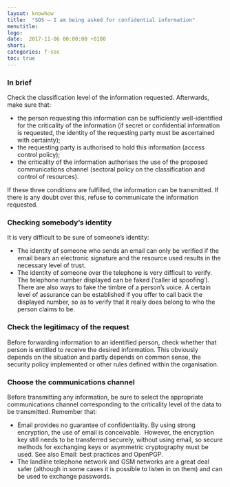 ```yaml
---
layout: knowhow
title:  "SOS – I am being asked for confidential information"
menutitle:
logo:
date:  2017-11-06 00:00:00 +0100
short:
categories: f-sos
toc: true
---
```


<h3 class="titre-page">In brief</h3>
Check the classification level of the information requested. Afterwards, make sure that:

* the person requesting this information can be sufficiently well-identified for the criticality of the information (if secret or confidential information is requested, the identity of the requesting party must be ascertained with certainty);
* the requesting party is authorised to hold this information (access control policy);
* the criticality of the information authorises the use of the proposed communications channel (sectoral policy on the classification and control of resources).

If these three conditions are fulfilled, the information can be transmitted. If there is any doubt over this, refuse to communicate the information requested.

<h3 class="titre-page">Checking somebody’s identity</h3>
It is very difficult to be sure of someone’s identity:

* The identity of someone who sends an email can only be verified if the email bears an electronic signature and the resource used results in the necessary level of trust.
* The identity of someone over the telephone is very difficult to verify. The telephone number displayed can be faked (‘caller id spoofing’). There are also ways to fake the timbre of a person’s voice. A certain level of assurance can be established if you offer to call back the displayed number, so as to verify that it really does belong to who the person claims to be.

<h3 class="titre-page">Check the legitimacy of the request</h3>
Before forwarding information to an identified person, check whether that person is entitled to receive the desired information. This obviously depends on the situation and partly depends on common sense, the security policy implemented or other rules defined within the organisation.

<h3 class="titre-page">Choose the communications channel</h3>
Before transmitting any information, be sure to select the appropriate communications channel corresponding to the criticality level of the data to be transmitted. Remember that:

* Email provides no guarantee of confidentiality. By using strong encryption, the use of email is conceivable.  However, the encryption key still needs to be transferred securely, without using email, so secure methods for exchanging keys or asymmetric cryptography must be used. See also Email: best practices and OpenPGP.
* The landline telephone network and GSM networks are a great deal safer (although in some cases it is possible to listen in on them) and can be used to exchange passwords.
